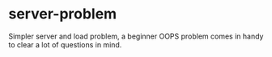 # server-problem
Simpler server and load problem, a beginner OOPS problem comes in handy to clear a lot of questions in mind.
